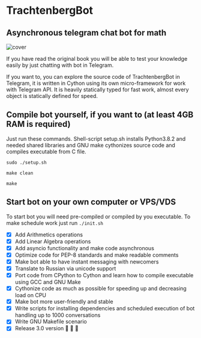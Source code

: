 # TrachtenbergBot
## Asynchronous telegram chat bot for math 

![cover](https://github.com/vadimfedulov395/trachtenberg-sci/raw/master/cover.jpg)

If you have read the original book you will be able to test your knowledge easily by just chatting with bot in Telegram.

If you want to, you can explore the source code of TrachtenbergBot in Telegram, it is written in Cython using its own micro-framework for work with Telegram API. It is heavily statically typed for fast work, almost every object is statically defined for speed. 

## Compile bot yourself, if you want to (at least 4GB RAM is required)

Just run these commands. Shell-script setup.sh installs Python3.8.2 and needed shared libraries and GNU make cythonizes source code and compiles executable from C file.

`sudo ./setup.sh`

`make clean`

`make`

## Start bot on your own computer or VPS/VDS

To start bot you will need pre-compiled or compiled by you executable. To make schedule work just run `./init.sh`

- [x] Add Arithmetics operations
- [x] Add Linear Algebra operations
- [x] Add asyncio functionality and make code asynchronous
- [x] Optimize code for PEP-8 standards and make readable comments
- [x] Make bot able to have instant messaging with newcomers
- [x] Translate to Russian via unicode support
- [x] Port code from CPython to Cython and learn how to compile executable using GCC and GNU Make 
- [x] Cythonize code as much as possible for speeding up and decreasing load on CPU
- [x] Make bot more user-friendly and stable
- [x] Write scripts for installing dependencies and scheduled execution of bot handling up to 1000 conversations
- [x] Write GNU Makefile scenario
- [x] Release 3.0 version :tada: :tada: :tada:
